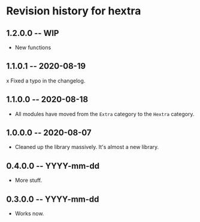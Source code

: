 # Revision history for hextra

## 1.2.0.0 -- WIP

- New functions


## 1.1.0.1 -- 2020-08-19

x Fixed a typo in the changelog.

## 1.1.0.0 -- 2020-08-18

- All modules have moved from the `Extra` category to the `Hextra` category.

## 1.0.0.0 -- 2020-08-07

- Cleaned up the library massively. It's almost a new library.

## 0.4.0.0 -- YYYY-mm-dd

- More stuff.

## 0.3.0.0 -- YYYY-mm-dd

- Works now.
